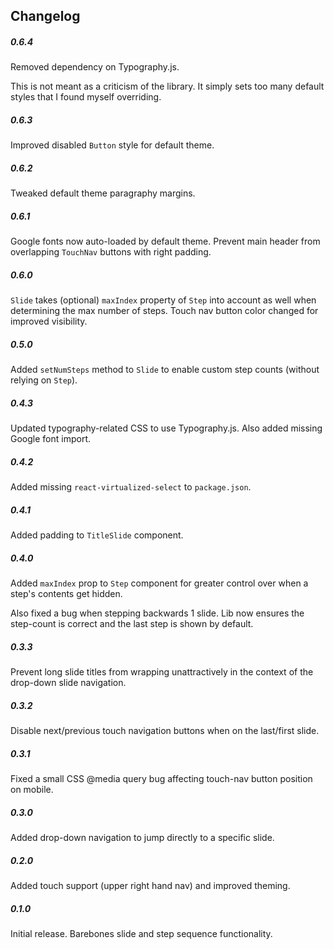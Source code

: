 Changelog
------------

##### 0.6.4
Removed dependency on Typography.js.

This is not meant as a criticism of the library. It simply sets too many default styles that I found myself overriding.

##### 0.6.3
Improved disabled `Button` style for default theme.

##### 0.6.2
Tweaked default theme paragraphy margins.

##### 0.6.1
Google fonts now auto-loaded by default theme.
Prevent main header from overlapping `TouchNav` buttons with right padding.

##### 0.6.0
`Slide` takes (optional) `maxIndex` property of `Step` into account as well when determining the max number of steps.
Touch nav button color changed for improved visibility.

##### 0.5.0
Added `setNumSteps` method to `Slide` to enable custom step counts (without relying on `Step`).

##### 0.4.3
Updated typography-related CSS to use Typography.js.
Also added missing Google font import.

##### 0.4.2
Added missing `react-virtualized-select` to `package.json`.

##### 0.4.1
Added padding to `TitleSlide` component.

##### 0.4.0
Added `maxIndex` prop to `Step` component for greater control over when a step's contents get hidden.

Also fixed a bug when stepping backwards 1 slide. Lib now ensures the step-count is correct and the last step is shown by default.

##### 0.3.3
Prevent long slide titles from wrapping unattractively in the context of the drop-down slide navigation.

##### 0.3.2
Disable next/previous touch navigation buttons when on the last/first slide.

##### 0.3.1
Fixed a small CSS @media query bug affecting touch-nav button position on mobile.

##### 0.3.0
Added drop-down navigation to jump directly to a specific slide.

##### 0.2.0
Added touch support (upper right hand nav) and improved theming.

##### 0.1.0
Initial release. Barebones slide and step sequence functionality.
